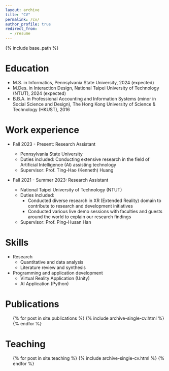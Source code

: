 ```yaml
---
layout: archive
title: "CV"
permalink: /cv/
author_profile: true
redirect_from:
  - /resume
---
```


{% include base_path %}

Education
======
* M.S. in Informatics, Pennsylvania State University, 2024 (expected)
* M.Des. in Interaction Design, National Taipei University of Technology (NTUT), 2024 (expected)
* B.B.A. in Professional Accounting and Information Systems (minor in Social Science and Design), The Hong Kong University of Science & Technology (HKUST), 2016

Work experience
======
* Fall 2023 - Present: Research Assistant
  * Pennsylvania State University
  * Duties included: Conducting extensive research in the field of Artificial Intelligence (AI) assisting technology
  * Supervisor: Prof. Ting-Hao (Kenneth) Huang

* Fall 2021 - Summer 2023: Research Assistant
  * National Taipei University of Technology (NTUT)
  * Duties included:
    * Conducted diverse research in XR (Extended Reality) domain to contribute to research and development initiatives
    * Conducted various live demo sessions with faculties and guests around the world to explain our research findings
  * Supervisor: Prof. Ping-Husan Han


Skills
======
* Research
  * Quantitative and data analysis
  * Literature review and synthesis
* Programming and application development
  * Virtual Reality Application (Unity)
  * AI Application (Python)

Publications
======
  <ul>{% for post in site.publications %}
    {% include archive-single-cv.html %}
  {% endfor %}</ul>
  
<!--
Talks
======
  <ul>{% for post in site.talks %}
    {% include archive-single-talk-cv.html %}
  {% endfor %}</ul>
-->

  

Teaching
======
  <ul>{% for post in site.teaching %}
    {% include archive-single-cv.html %}
  {% endfor %}</ul>


<!--
Service and leadership
======
* Currently signed in to 43 different slack teams
-->